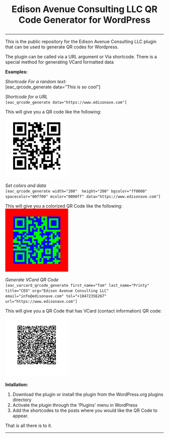 <h1>
    <p align="center">Edison Avenue Consulting LLC QR Code Generator for WordPress</p>
</h1>

---

This is the public repository for the Edison Avenue Consulting LLC plugin that can be used to
generate QR codes for Wordpress. 

The plugin can be called via a URL argument or Via shortcode. There is a special method
for generating VCard formatted data

**Examples:**

*Shortcode For a random text:* <br />
[eac_qrcode_generate data="This is so cool"]

*Shortcode for a URL* <br />
`[eac_qrcode_generate data="https://www.edisonave.com"]
`

This will give you a QR code like the following: <br />
![Edison Avenue Consulting URL QR Code](images/edisonave_qr.png)


*Set colors and data* <br />
`[eac_qrcode_generate width="200"  height="200" bgcolor="ff0000" spacecolor="00ff00" mcolor="0000ff" data="https://www.edisonave.com"]
`

This will give you a colorized QR Code like the following: <br />
![Edison Avenue Consulting URL Colorized QR Code](images/eac_url_color.png)

*Generate  VCard QR Code* <br />
`[eac_varcard_qrcode_generate first_name="Tom" last_name="Printy" title="CEO" org="Edison Avenue Consulting LLC" email="info@edisonave.com" tel="+18472356267" url="https://www.edisonave.com"]
`

This will give you a QR Code that has VCard (contact information) QR code: <br />
![Tom Printy VCard QR Code](images/tomvcard.png)


**Intallation:**

1. Download the plugin or install the plugin from the WordPress.org plugins directory
2. Activate the plugin through the 'Plugins' menu in WordPress
3. Add the shortcodes to the posts where you would like the QR Code to appear.

That is all there is to it.

---

